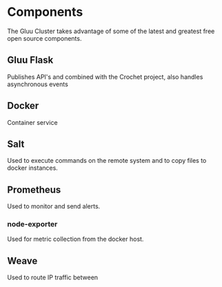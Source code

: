 # Components

The Gluu Cluster takes advantage of some of the latest and greatest free open source components.

## Gluu Flask

Publishes API's and combined with the Crochet project, also handles asynchronous events

## Docker

Container service

## Salt

Used to execute commands on the remote system and to copy files to docker instances.

## Prometheus

Used to monitor and send alerts.

### node-exporter

Used for metric collection from the docker host.

## Weave

Used to route IP traffic between 

